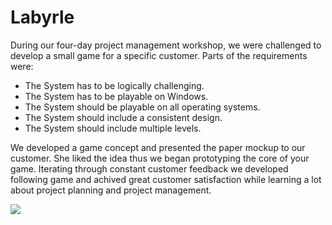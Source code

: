 # Labyrle

During our four-day project management workshop, we were challenged to develop a small game for a specific customer.
Parts of the requirements were:
* The System has to be logically challenging.
* The System has to be playable on Windows.
* The System should be playable on all operating systems.
* The System should include a consistent design.
* The System should include multiple levels.

We developed a game concept and presented the paper mockup to our customer.
She liked the idea thus we began prototyping the core of your game. Iterating through constant customer feedback we developed following game and achived great customer satisfaction while learning a lot about project planning and project management.

![](https://media.giphy.com/media/klyEeXVTPpyTyBvzNe/giphy.gif)
